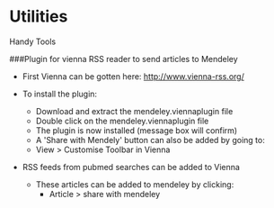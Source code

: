 # Utilities
Handy Tools

###Plugin for vienna RSS reader to send articles to Mendeley  
   - First Vienna can be gotten here: http://www.vienna-rss.org/  
   - To install the plugin:
     * Download and extract the mendeley.viennaplugin file
     * Double click on the mendeley.viennaplugin file
     *  The plugin is now installed (message box will confirm)
     *  A 'Share with Mendely' button can also be added by going to:
       * View > Customise Toolbar in Vienna
  
   - RSS feeds from pubmed searches can be added to Vienna
     * These articles can be added to mendeley by clicking:
       * Article > share with mendeley

